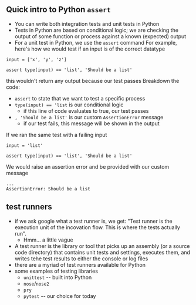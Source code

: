 ## Quick intro to Python `assert`

- You can write both integration tests and unit tests in Python
- Tests in Python are based on conditional logic; we are checking the output of some function or process against a known (expected) output
- For a unit test in Python, we use the `assert` command
  For example, here's how we would test if an input is of the correct datatype

```
input = ['x', 'y', 'z']

assert type(input) == 'list', 'Should be a list'
```

this wouldn't return any output because our test passes
Breakdown the code:

- `assert` to state that we want to test a specific process
- `type(input) == 'list` is our conditional logic
  - if this line of code evaluates to true, our test passes
- `, 'Should be a list'` is our custom `AssertionError` message
  - if our test fails, this message will be shown in the output

If we ran the same test with a failing input

```
input = 'list'

assert type(input) == 'list', 'Should be a list'
```

We would raise an assertion error and be provided with our custom message

```
...
AssertionError: Should be a list
```

## test runners

- if we ask google what a test runner is, we get: "Test runner is the execution unit of the incovation flow. This is where the tests actually run".
  - Hmm... a little vague
- A test runner is the library or tool that picks up an assembly (or a source code directory) that contains unit tests and settings, executes them, and writes tehe test results to either the console or log files
- there are a myriad of test runners available for Python
- some examples of testing libraries
  - `unittest` -- built into Python
  - `nose`/`nose2`
  - `pry`
  - `pytest` -- our choice for today
